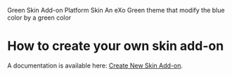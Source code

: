 Green Skin Add-on
Platform Skin
An eXo Green theme that modify the blue color by a green color
# How to create your own skin add-on

A documentation is available here: [Create New Skin Add-on](http://docs.exoplatform.com/PLF42/PLFDevGuide.Site.LookAndFeel.CustomizingSkin.CreatingNewSkinAddOn.html).
